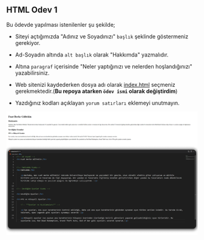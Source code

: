 ## HTML Odev 1

Bu ödevde yapılması istenilenler şu şekilde;


- Siteyi açtığımızda "Adınız ve Soyadınızı" `başlık` şeklinde göstermeniz gerekiyor.

- Ad-Soyadın altında `alt başlık` olarak "Hakkımda" yazmalıdır.

- Altına `paragraf` içerisinde "Neler yaptığınızı ve nelerden hoşlandığınızı" yazabilirsiniz.

- Web sitenizi kaydederken dosya adı olarak [index.html](https://github.com/FuatBerke/kodluyoruz-odevler/blob/main/HTML%20Odev1/htmlodev1.html) seçmeniz gerekmektedir.(**Bu repoya atarken `ödev ismi` olarak değiştirdim**)

- Yazdığınız kodları açıklayan `yorum satırları` eklemeyi unutmayın.

![](htmlodev1.png)